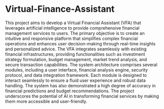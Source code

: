 # Virtual-Finance-Assistant
This project aims to develop a Virtual Financial Assistant (VFA) that leverages 
artificial intelligence to provide comprehensive financial management services to users. The 
primary objective is to create an intuitive and responsive platform that simplifies complex 
financial operations and enhances user decision-making through real-time insights and 
personalized advice. The VFA integrates seamlessly with existing financial infrastructures, 
providing functionalities such as investment strategy formulation, budget management, market 
trend analysis, and secure transaction capabilities. The system architecture comprises several 
modules, including a user interface, financial analysis engine, security protocol, and data 
integration framework. Each module is designed to interact seamlessly to ensure a fluid user 
experience and robust data handling. The system has also demonstrated a high 
degree of accuracy in financial predictions and budget recommendations. The project 
underscores the potential of AI in transforming financial services by making them more 
accessible and user-friendly.
